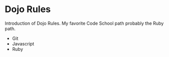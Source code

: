 Dojo Rules
==========
Introduction of Dojo Rules.
My favorite Code School path probably the Ruby path.
* Git
* Javascript
* Ruby
